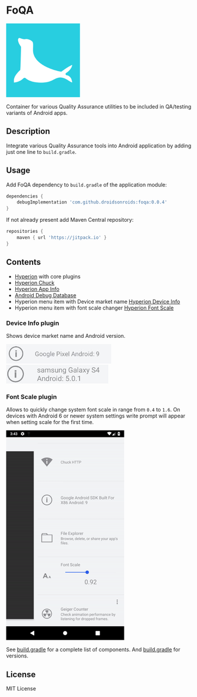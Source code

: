 # FoQA

<img src="art/seal.svg" alt="Logo" width="200"/>

Container for various Quality Assurance utilities to be included in QA/testing variants of Android apps.

## Description

Integrate various Quality Assurance tools into Android application by adding just one line to `build.gradle`.

## Usage

Add FoQA dependency to `build.gradle` of the application module:

```groovy
dependencies {
    debugImplementation 'com.github.droidsonroids:foqa:0.0.4'
}
```

If not already present add Maven Central repository:
```groovy
repositories {
    maven { url 'https://jitpack.io' }
}
```

## Contents

- [Hyperion](https://github.com/willowtreeapps/Hyperion-Android) with core plugins
- [Hyperion Chuck](https://github.com/Commit451/Hyperion-Chuck)
- [Hyperion App Info](https://github.com/willowtreeapps/Hyperion-Android)
- [Android Debug Database](https://github.com/amitshekhariitbhu/Android-Debug-Database)
- Hyperion menu item with Device market name [Hyperion Device Info](device_info_plugin)
- Hyperion menu item with font scale changer [Hyperion Font Scale](font_scale_plugin)

### Device Info plugin

Shows device market name and Android version.

<img src="art/device_info_pixel.png" alt="Device info plugin demo"/>
<img src="art/device_info_sgs4.png" alt="Device info plugin demo"/>

### Font Scale plugin

Allows to quickly change system font scale in range from `0.4` to `1.6`.
On devices with Android 6 or newer system settings write prompt will appear when setting scale for the first time. 

<img src="art/font_scale.gif" alt="Font scale plugin demo"/>

See [build.gradle](library/build.gradle) for a complete list of components. And [build.gradle](build.gradle) for versions.

## License

MIT License